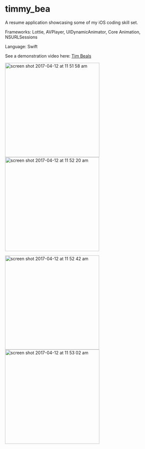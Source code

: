 # timmy_bea
A resume application showcasing some of my iOS coding skill set.

Frameworks: Lottie, AVPlayer, UIDynamicAnimator, Core Animation, NSURLSessions

Language: Swift

See a demonstration video here: [Tim Beals](https://www.youtube.com/watch?v=46zLSb2Z9XI)

<img width="310" alt="screen shot 2017-04-12 at 11 51 58 am" src="https://cloud.githubusercontent.com/assets/21972121/24974438/0327e494-1f77-11e7-9c0e-f9dc4f4e7e76.png"> <img width="309" alt="screen shot 2017-04-12 at 11 52 20 am" src="https://cloud.githubusercontent.com/assets/21972121/24974486/263b8f94-1f77-11e7-87ec-68e106a17401.png">

<img width="309" alt="screen shot 2017-04-12 at 11 52 42 am" src="https://cloud.githubusercontent.com/assets/21972121/24974502/36b017d2-1f77-11e7-8854-7a30cca770cc.png"> <img width="310" alt="screen shot 2017-04-12 at 11 53 02 am" src="https://cloud.githubusercontent.com/assets/21972121/24974517/45e76110-1f77-11e7-999c-504a1d192aa2.png">

